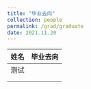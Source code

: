 ```yaml
---
title: "毕业去向"
collection: people
permalink: /grad/graduate
date: 2021.11.20
---
```


| 姓名 | 毕业去向 |
| - | - |
| 测试 |   |
|   |   |
|   |   |
